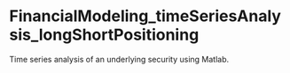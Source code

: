 # FinancialModeling_timeSeriesAnalysis_longShortPositioning
Time series analysis of an underlying security using Matlab.
